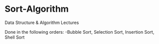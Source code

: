 # Sort-Algorithm
Data Structure &amp; Algorithm Lectures

Done in the following orders:
-Bubble Sort, Selection Sort, Insertion Sort, Shell Sort
